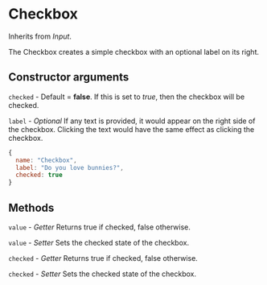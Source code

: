 # Checkbox

Inherits from _Input_.

The Checkbox creates a simple checkbox with an optional label on its right.

## Constructor arguments

`checked` - Default = **false**. If this is set to _true_, then the checkbox
will be checked.

`label` - _Optional_ If any text is provided, it would appear on the right side
of the checkbox. Clicking the text would have the same effect as clicking the
checkbox.

```js
{
  name: "Checkbox",
  label: "Do you love bunnies?",
  checked: true
}
```

## Methods

`value` - _Getter_ Returns true if checked, false otherwise.

`value` - _Setter_ Sets the checked state of the checkbox.

`checked` - _Getter_ Returns true if checked, false otherwise.

`checked` - _Setter_ Sets the checked state of the checkbox.
